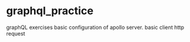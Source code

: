 # graphql_practice
graphQL exercises
basic configuration of apollo server.
basic client http request
